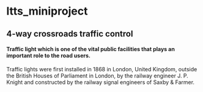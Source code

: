# ltts_miniproject

## 4-way crossroads traffic control 

#### Traffic light which is one of the vital public facilities that plays an important role to the road users.
Traffic lights were first installed in 1868 in London, United Kingdom, outside the British Houses of Parliament in London, by the railway engineer J. P. Knight and constructed by the railway signal engineers of Saxby & Farmer.

